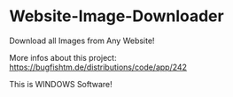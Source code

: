# Website-Image-Downloader
Download all Images from Any Website!

More infos about this project:
https://bugfishtm.de/distributions/code/app/242

This is WINDOWS Software!
